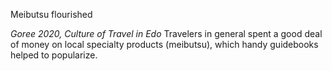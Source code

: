 Meibutsu flourished

*Goree 2020, Culture of Travel in Edo*
	Travelers in general spent a good deal of money on local specialty products (meibutsu), which handy guidebooks helped to popularize.